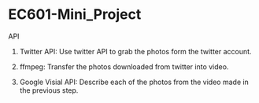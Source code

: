 # EC601-Mini_Project
API

1. Twitter API: 
   Use twitter API to grab the photos form the twitter account.
   
2. ffmpeg:
   Transfer the photos downloaded from twitter into video.
   
3. Google Visial API:
   Describe each of the photos from the video made in the previous step.
